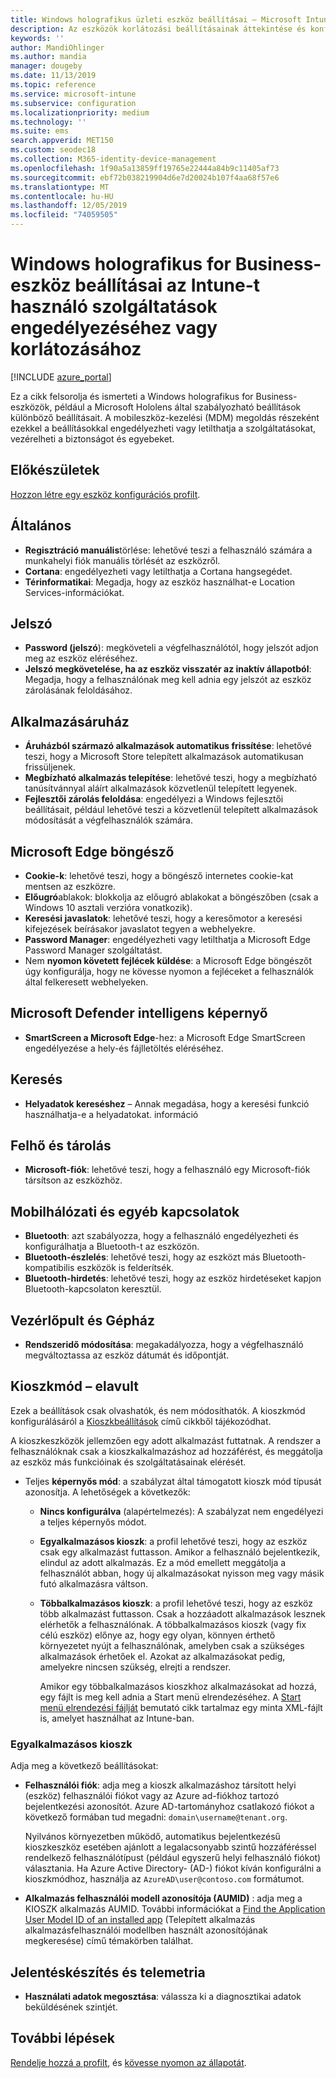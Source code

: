 ```yaml
---
title: Windows holografikus üzleti eszköz beállításai – Microsoft Intune – Azure | Microsoft Docs
description: Az eszközök korlátozási beállításainak áttekintése és konfigurálása a Windows holografikus for Business rendszerhez Microsoft Intuneban, beleértve a regisztráció megszüntetését, a földrajzi elhelyezkedést, a jelszavakat, az App Store-ból származó alkalmazások telepítését, a cookie-kat és a Microsoft Edge felugró ablakait, a Microsoft Defender a felhő és a tárolás, a Bluetooth-kapcsolat, a rendszeridő és a használati adatok az Azure-ban.
keywords: ''
author: MandiOhlinger
ms.author: mandia
manager: dougeby
ms.date: 11/13/2019
ms.topic: reference
ms.service: microsoft-intune
ms.subservice: configuration
ms.localizationpriority: medium
ms.technology: ''
ms.suite: ems
search.appverid: MET150
ms.custom: seodec18
ms.collection: M365-identity-device-management
ms.openlocfilehash: 1f90a5a13859ff19765e22444a84b9c11405af73
ms.sourcegitcommit: ebf72b038219904d6e7d20024b107f4aa68f57e6
ms.translationtype: MT
ms.contentlocale: hu-HU
ms.lasthandoff: 12/05/2019
ms.locfileid: "74059505"
---
```

# <a name="windows-holographic-for-business-device-settings-to-allow-or-restrict-features-using-intune"></a>Windows holografikus for Business-eszköz beállításai az Intune-t használó szolgáltatások engedélyezéséhez vagy korlátozásához

[!INCLUDE [azure_portal](../includes/azure_portal.md)]

Ez a cikk felsorolja és ismerteti a Windows holografikus for Business-eszközök, például a Microsoft Hololens által szabályozható beállítások különböző beállításait. A mobileszköz-kezelési (MDM) megoldás részeként ezekkel a beállításokkal engedélyezheti vagy letilthatja a szolgáltatásokat, vezérelheti a biztonságot és egyebeket.

## <a name="before-you-begin"></a>Előkészületek

[Hozzon létre egy eszköz konfigurációs profilt](device-restrictions-configure.md#create-the-profile).

## <a name="general"></a>Általános

- **Regisztráció manuális**törlése: lehetővé teszi a felhasználó számára a munkahelyi fiók manuális törlését az eszközről.
- **Cortana**: engedélyezheti vagy letilthatja a Cortana hangsegédet.
- **Térinformatikai**: Megadja, hogy az eszköz használhat-e Location Services-információkat.

## <a name="password"></a>Jelszó

- **Password (jelszó**): megköveteli a végfelhasználótól, hogy jelszót adjon meg az eszköz eléréséhez.
- **Jelszó megkövetelése, ha az eszköz visszatér az inaktív állapotból**: Megadja, hogy a felhasználónak meg kell adnia egy jelszót az eszköz zárolásának feloldásához.

## <a name="app-store"></a>Alkalmazásáruház

- **Áruházból származó alkalmazások automatikus frissítése**: lehetővé teszi, hogy a Microsoft Store telepített alkalmazások automatikusan frissüljenek.
- **Megbízható alkalmazás telepítése**: lehetővé teszi, hogy a megbízható tanúsítvánnyal aláírt alkalmazások közvetlenül telepített legyenek.
- **Fejlesztői zárolás feloldása**: engedélyezi a Windows fejlesztői beállításait, például lehetővé teszi a közvetlenül telepített alkalmazások módosítását a végfelhasználók számára.

## <a name="microsoft-edge-browser"></a>Microsoft Edge böngésző

- **Cookie-k**: lehetővé teszi, hogy a böngésző internetes cookie-kat mentsen az eszközre.
- **Előugró**ablakok: blokkolja az előugró ablakokat a böngészőben (csak a Windows 10 asztali verzióra vonatkozik).
- **Keresési javaslatok**: lehetővé teszi, hogy a keresőmotor a keresési kifejezések beírásakor javaslatot tegyen a webhelyekre.
- **Password Manager**: engedélyezheti vagy letilthatja a Microsoft Edge Password Manager szolgáltatást.
- Nem **nyomon követett fejlécek küldése**: a Microsoft Edge böngészőt úgy konfigurálja, hogy ne kövesse nyomon a fejléceket a felhasználók által felkeresett webhelyeken.

## <a name="microsoft-defender-smart-screen"></a>Microsoft Defender intelligens képernyő

- **SmartScreen a Microsoft Edge**-hez: a Microsoft Edge SmartScreen engedélyezése a hely-és fájlletöltés eléréséhez.

## <a name="search"></a>Keresés

- **Helyadatok kereséshez** – Annak megadása, hogy a keresési funkció használhatja-e a helyadatokat. információ

## <a name="cloud-and-storage"></a>Felhő és tárolás

- **Microsoft-fiók**: lehetővé teszi, hogy a felhasználó egy Microsoft-fiók társítson az eszközhöz.

## <a name="cellular-and-connectivity"></a>Mobilhálózati és egyéb kapcsolatok

- **Bluetooth**: azt szabályozza, hogy a felhasználó engedélyezheti és konfigurálhatja a Bluetooth-t az eszközön.
- **Bluetooth-észlelés**: lehetővé teszi, hogy az eszközt más Bluetooth-kompatibilis eszközök is felderítsék.
- **Bluetooth-hirdetés**: lehetővé teszi, hogy az eszköz hirdetéseket kapjon Bluetooth-kapcsolaton keresztül.

## <a name="control-panel-and-settings"></a>Vezérlőpult és Gépház

- **Rendszeridő módosítása**: megakadályozza, hogy a végfelhasználó megváltoztassa az eszköz dátumát és időpontját.

## <a name="kiosk---obsolete"></a>Kioszkmód – elavult

Ezek a beállítások csak olvashatók, és nem módosíthatók. A kioszkmód konfigurálásáról a [Kioszkbeállítások](kiosk-settings-holographic.md) című cikkből tájékozódhat.

A kioszkeszközök jellemzően egy adott alkalmazást futtatnak. A rendszer a felhasználóknak csak a kioszkalkalmazáshoz ad hozzáférést, és meggátolja az eszköz más funkcióinak és szolgáltatásainak elérését.

- Teljes **képernyős mód**: a szabályzat által támogatott kioszk mód típusát azonosítja. A lehetőségek a következők:

  - **Nincs konfigurálva** (alapértelmezés): A szabályzat nem engedélyezi a teljes képernyős módot. 
  - **Egyalkalmazásos kioszk**: a profil lehetővé teszi, hogy az eszköz csak egy alkalmazást futtasson. Amikor a felhasználó bejelentkezik, elindul az adott alkalmazás. Ez a mód emellett meggátolja a felhasználót abban, hogy új alkalmazásokat nyisson meg vagy másik futó alkalmazásra váltson.
  - **Többalkalmazásos kioszk**: a profil lehetővé teszi, hogy az eszköz több alkalmazást futtasson. Csak a hozzáadott alkalmazások lesznek elérhetők a felhasználónak. A többalkalmazásos kioszk (vagy fix célú eszköz) előnye az, hogy egy olyan, könnyen érthető környezetet nyújt a felhasználónak, amelyben csak a szükséges alkalmazások érhetőek el. Azokat az alkalmazásokat pedig, amelyekre nincsen szükség, elrejti a rendszer. 
  
    Amikor egy többalkalmazásos kioszkhoz alkalmazásokat ad hozzá, egy fájlt is meg kell adnia a Start menü elrendezéséhez. A [Start menü elrendezési fájlját](/hololens/hololens-kiosk#start-layout-file-for-mdm-intune-and-others) bemutató cikk tartalmaz egy minta XML-fájlt is, amelyet használhat az Intune-ban. 

### <a name="single-app-kiosks"></a>Egyalkalmazásos kioszk

Adja meg a következő beállításokat:

- **Felhasználói fiók**: adja meg a kioszk alkalmazáshoz társított helyi (eszköz) felhasználói fiókot vagy az Azure ad-fiókhoz tartozó bejelentkezési azonosítót. Azure AD-tartományhoz csatlakozó fiókot a következő formában tud megadni: `domain\username@tenant.org`. 

    Nyilvános környezetben működő, automatikus bejelentkezésű kioszkeszköz esetében ajánlott a legalacsonyabb szintű hozzáféréssel rendelkező felhasználótípust (például egyszerű helyi felhasználó fiókot) választania. Ha Azure Active Directory- (AD-) fiókot kíván konfigurálni a kioszkmódhoz, használja az `AzureAD\user@contoso.com` formátumot.

- **Alkalmazás felhasználói modell azonosítója (AUMID)** : adja meg a KIOSZK alkalmazás AUMID. További információkat a [Find the Application User Model ID of an installed app](https://docs.microsoft.com/windows-hardware/customize/enterprise/find-the-application-user-model-id-of-an-installed-app) (Telepített alkalmazás alkalmazásfelhasználói modellben használt azonosítójának megkeresése) című témakörben találhat.

## <a name="reporting-and-telemetry"></a>Jelentéskészítés és telemetria

- **Használati adatok megosztása**: válassza ki a diagnosztikai adatok beküldésének szintjét.

## <a name="next-steps"></a>További lépések

[Rendelje hozzá a profilt](device-profile-assign.md), és [kövesse nyomon az állapotát](device-profile-monitor.md).
